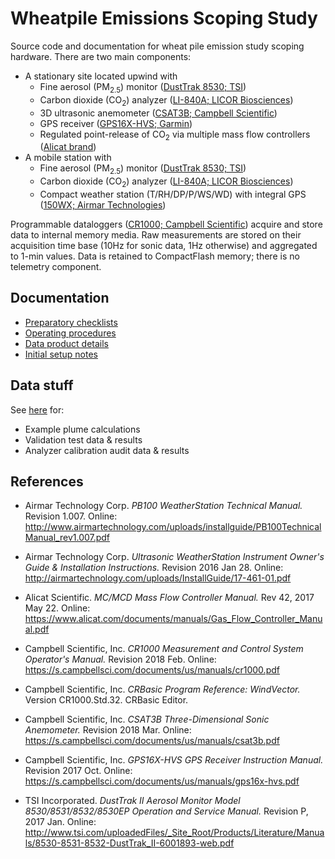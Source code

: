 # Wheatpile Emissions Scoping Study

Source code and documentation for wheat pile emission study scoping hardware.
There are two main components:

* A stationary site located upwind with
    * Fine aerosol (PM<sub>2.5</sub>) monitor ([DustTrak 8530; TSI](http://www.tsi.com/DUSTTRAK-II-Aerosol-Monitor-8530/))
    * Carbon dioxide (CO<sub>2</sub>) analyzer ([LI-840A; LICOR Biosciences](https://www.licor.com/env/products/gas_analysis/LI-840A/))
    * 3D ultrasonic anemometer ([CSAT3B; Campbell Scientific](https://www.campbellsci.com/csat3b))
    * GPS receiver ([GPS16X-HVS; Garmin](https://www.campbellsci.com/gps16x-hvs))
    * Regulated point-release of CO<sub>2</sub> via multiple mass flow controllers ([Alicat brand](https://www.alicat.com/product/gas-mass-flow-controllers/))
* A mobile station with
    * Fine aerosol (PM<sub>2.5</sub>) monitor ([DustTrak 8530; TSI](http://www.tsi.com/DUSTTRAK-II-Aerosol-Monitor-8530/))
    * Carbon dioxide (CO<sub>2</sub>) analyzer ([LI-840A; LICOR Biosciences](https://www.licor.com/env/products/gas_analysis/LI-840A/))
    * Compact weather station (T/RH/DP/P/WS/WD) with integral GPS ([150WX; Airmar Technologies](http://www.airmartechnology.com/productdescription.html?id=155))

Programmable dataloggers ([CR1000; Campbell Scientific](http://www.campbellsci.com/cr1000))
acquire and store data to internal memory media. Raw measurements are stored on
their acquisition time base (10Hz for sonic data, 1Hz otherwise) and aggregated
to 1-min values. Data is retained to CompactFlash memory; there is no telemetry
component.

## Documentation

* [Preparatory checklists](doc/prep.md)
* [Operating procedures](doc/usage.md)
* [Data product details](doc/data.md)
* [Initial setup notes](doc/setup.md)

## Data stuff

See [here](data/) for:

* Example plume calculations
* Validation test data & results
* Analyzer calibration audit data & results


## References

* Airmar Technology Corp. *PB100 WeatherStation Technical Manual.* Revision 1.007.
  Online: <http://www.airmartechnology.com/uploads/installguide/PB100TechnicalManual_rev1.007.pdf>

* Airmar Technology Corp. *Ultrasonic WeatherStation Instrument Owner's Guide &
  Installation Instructions.* Revision 2016 Jan 28.
  Online: <http://airmartechnology.com/uploads/InstallGuide/17-461-01.pdf>

* Alicat Scientific. *MC/MCD Mass Flow Controller Manual.* Rev 42, 2017 May 22.
  Online: <https://www.alicat.com/documents/manuals/Gas_Flow_Controller_Manual.pdf>

* Campbell Scientific, Inc. *CR1000 Measurement and Control System Operator's
  Manual.* Revision 2018 Feb. 
  Online: <https://s.campbellsci.com/documents/us/manuals/cr1000.pdf>

* Campbell Scientific, Inc. *CRBasic Program Reference: WindVector.* Version
  CR1000.Std.32. CRBasic Editor.

* Campbell Scientific, Inc. *CSAT3B Three-Dimensional Sonic Anemometer.* Revision
  2018 Mar. Online: <https://s.campbellsci.com/documents/us/manuals/csat3b.pdf>

* Campbell Scientific, Inc. *GPS16X-HVS GPS Receiver Instruction Manual.*
  Revision 2017 Oct. Online: <https://s.campbellsci.com/documents/us/manuals/gps16x-hvs.pdf>

* TSI Incorporated. *DustTrak II Aerosol Monitor Model 8530/8531/8532/8530EP
  Operation and Service Manual.* Revision P, 2017 Jan. Online:
  <http://www.tsi.com/uploadedFiles/_Site_Root/Products/Literature/Manuals/8530-8531-8532-DustTrak_II-6001893-web.pdf>

